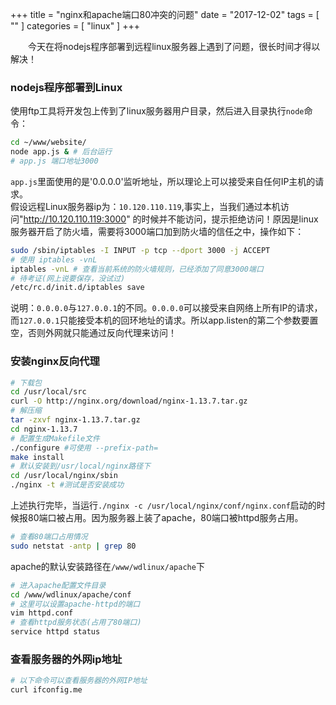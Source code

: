 +++
title = "nginx和apache端口80冲突的问题"
date = "2017-12-02"
tags = [ "" ]
categories = [ "linux" ]
+++

　　今天在将nodejs程序部署到远程linux服务器上遇到了问题，很长时间才得以解决！
<!--more-->
### nodejs程序部署到Linux

使用ftp工具将开发包上传到了linux服务器用户目录，然后进入目录执行`node`命令：

```sh
cd ~/www/website/
node app.js & # 后台运行
# app.js 端口地址3000
```

`app.js`里面使用的是'0.0.0.0'监听地址，所以理论上可以接受来自任何IP主机的请求。  
假设远程Linux服务器ip为：`10.120.110.119`,事实上，当我们通过本机访问"http://10.120.110.119:3000" 的时候并不能访问，提示拒绝访问！原因是linux服务器开启了防火墙，需要将3000端口加到防火墙的信任之中，操作如下：

```sh
sudo /sbin/iptables -I INPUT -p tcp --dport 3000 -j ACCEPT
# 使用 iptables -vnL 
iptables -vnL # 查看当前系统的防火墙规则，已经添加了同意3000端口
# 待考证(网上说要保存，没试过)
/etc/rc.d/init.d/iptables save
```

说明：`0.0.0.0`与`127.0.0.1`的不同。`0.0.0.0`可以接受来自网络上所有IP的请求，而`127.0.0.1`只能接受本机的回环地址的请求。所以app.listen的第二个参数要置空，否则外网就只能通过反向代理来访问！

### 安装nginx反向代理

```sh
# 下载包
cd /usr/local/src
curl -O http://nginx.org/download/nginx-1.13.7.tar.gz
# 解压缩
tar -zxvf nginx-1.13.7.tar.gz
cd nginx-1.13.7
# 配置生成Makefile文件
./configure #可使用 --prefix-path=
make install
# 默认安装到/usr/local/nginx路径下
cd /usr/local/nginx/sbin
./nginx -t #测试是否安装成功
```

上述执行完毕，当运行`./nginx -c /usr/local/nginx/conf/nginx.conf`启动的时候报80端口被占用。因为服务器上装了apache，80端口被httpd服务占用。

```sh
# 查看80端口占用情况
sudo netstat -antp | grep 80
```

apache的默认安装路径在`/www/wdlinux/apache`下

```sh
# 进入apache配置文件目录
cd /www/wdlinux/apache/conf
# 这里可以设置apache-httpd的端口
vim httpd.conf
# 查看httpd服务状态(占用了80端口)
service httpd status
```

### 查看服务器的外网ip地址

```sh
# 以下命令可以查看服务器的外网IP地址
curl ifconfig.me
```
